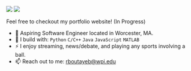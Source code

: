 [<img src="https://img.shields.io/badge/github-%2312100E.svg?&style=for-the-badge&logo=github&logoColor=white&color=black" />](https://github.com/RedaB2)
[<img src="https://img.shields.io/badge/linkedin-%230077B5.svg?&style=for-the-badge&logo=linkedin&logoColor=white" />](https://www.linkedin.com/in/redabtb/)


Feel free to checkout my portfolio website! (In Progress)
- 🏢 Aspiring Software Engineer located in Worcester, MA.
- 🧰 I build with: `Python` `C/C++` `Java` `JavaScript` `MATLAB`
- ⚡ I enjoy streaming, news/debate, and playing any sports involving a ball.
- 📫 Reach out to me: rboutayeb@wpi.edu
